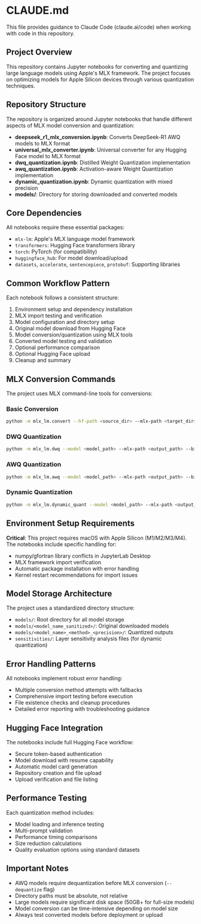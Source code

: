 # CLAUDE.md

This file provides guidance to Claude Code (claude.ai/code) when working with code in this repository.

## Project Overview

This repository contains Jupyter notebooks for converting and quantizing large language models using Apple's MLX framework. The project focuses on optimizing models for Apple Silicon devices through various quantization techniques.

## Repository Structure

The repository is organized around Jupyter notebooks that handle different aspects of MLX model conversion and quantization:

- **deepseek_r1_mlx_conversion.ipynb**: Converts DeepSeek-R1 AWQ models to MLX format
- **universal_mlx_converter.ipynb**: Universal converter for any Hugging Face model to MLX format
- **dwq_quantization.ipynb**: Distilled Weight Quantization implementation
- **awq_quantization.ipynb**: Activation-aware Weight Quantization implementation  
- **dynamic_quantization.ipynb**: Dynamic quantization with mixed precision
- **models/**: Directory for storing downloaded and converted models

## Core Dependencies

All notebooks require these essential packages:
- `mlx-lm`: Apple's MLX language model framework
- `transformers`: Hugging Face transformers library
- `torch`: PyTorch (for compatibility)
- `huggingface_hub`: For model download/upload
- `datasets`, `accelerate`, `sentencepiece`, `protobuf`: Supporting libraries

## Common Workflow Pattern

Each notebook follows a consistent structure:
1. Environment setup and dependency installation
2. MLX import testing and verification
3. Model configuration and directory setup  
4. Original model download from Hugging Face
5. Model conversion/quantization using MLX tools
6. Converted model testing and validation
7. Optional performance comparison
8. Optional Hugging Face upload
9. Cleanup and summary

## MLX Conversion Commands

The project uses MLX command-line tools for conversions:

### Basic Conversion
```bash
python -m mlx_lm.convert --hf-path <source_dir> --mlx-path <target_dir>
```

### DWQ Quantization
```bash
python -m mlx_lm.dwq --model <model_path> --mlx-path <output_path> --bits 4 --num-samples 1024
```

### AWQ Quantization  
```bash
python -m mlx_lm.awq --model <model_path> --mlx-path <output_path> --bits 4 --num-samples 32
```

### Dynamic Quantization
```bash
python -m mlx_lm.dynamic_quant --model <model_path> --mlx-path <output_path> --target-bpw 4.0
```

## Environment Setup Requirements

**Critical**: This project requires macOS with Apple Silicon (M1/M2/M3/M4). The notebooks include specific handling for:
- numpy/gfortran library conflicts in JupyterLab Desktop
- MLX framework import verification
- Automatic package installation with error handling
- Kernel restart recommendations for import issues

## Model Storage Architecture

The project uses a standardized directory structure:
- `models/`: Root directory for all model storage
- `models/<model_name_sanitized>/`: Original downloaded models
- `models/<model_name>_<method>_<precision>/`: Quantized outputs
- `sensitivities/`: Layer sensitivity analysis files (for dynamic quantization)

## Error Handling Patterns

All notebooks implement robust error handling:
- Multiple conversion method attempts with fallbacks
- Comprehensive import testing before execution
- File existence checks and cleanup procedures
- Detailed error reporting with troubleshooting guidance

## Hugging Face Integration

The notebooks include full Hugging Face workflow:
- Secure token-based authentication
- Model download with resume capability
- Automatic model card generation
- Repository creation and file upload
- Upload verification and file listing

## Performance Testing

Each quantization method includes:
- Model loading and inference testing
- Multi-prompt validation
- Performance timing comparisons
- Size reduction calculations
- Quality evaluation options using standard datasets

## Important Notes

- AWQ models require dequantization before MLX conversion (`--dequantize` flag)
- Directory paths must be absolute, not relative
- Large models require significant disk space (50GB+ for full-size models)
- Model conversion can be time-intensive depending on model size
- Always test converted models before deployment or upload